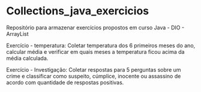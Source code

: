 # Collections_java_exercicios
Repositório para armazenar exercícios propostos em curso Java - DIO - ArrayList

Exercício - temperatura: Coletar temperatura dos 6 primeiros meses do ano, calcular média e verificar em quais meses a temperatura ficou acima da média calculada.

Exercício - Investigação: Coletar respostas para 5 perguntas sobre um crime e classificar como suspeito, cúmplice, inocente ou assassino de acordo com quantidade de respostas positivas.

